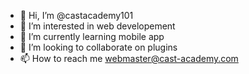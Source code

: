 - 👋 Hi, I’m @castacademy101
- 👀 I’m interested in web developement
- 🌱 I’m currently learning mobile app
- 💞️ I’m looking to collaborate on plugins
- 📫 How to reach me webmaster@cast-academy.com

<!---
castacademy101/castacademy101 is a ✨ special ✨ repository because its `README.md` (this file) appears on your GitHub profile.
You can click the Preview link to take a look at your changes.
--->
